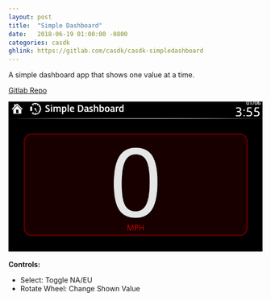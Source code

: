 ```yaml
---
layout: post
title:  "Simple Dashboard"
date:   2018-06-19 01:00:00 -0800
categories: casdk
ghlink: https://gitlab.com/casdk/casdk-simpledashboard
---
```



A simple dashboard app that shows one value at a time.

[Gitlab Repo]({{page.ghlink}})

![VDD](/images/casdk/simpledashboard.png)

**Controls:**

- Select: Toggle NA/EU
- Rotate Wheel: Change Shown Value